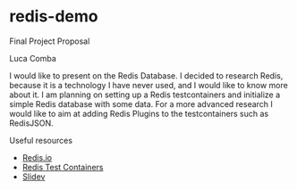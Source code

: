 # redis-demo

Final Project Proposal 

Luca Comba 

I would like to present on the Redis Database. I decided to research Redis, because it is a technology I have never used, and I would like to know more about it. I am planning on setting up a Redis testcontainers and initialize a simple Redis database with some data. For a more advanced research I would like to aim at adding Redis Plugins to the testcontainers such as RedisJSON.

Useful resources
- [Redis.io](https://redis.io/)
- [Redis Test Containers](https://testcontainers.com/modules/redis/)
- [Slidev](https://sli.dev/)